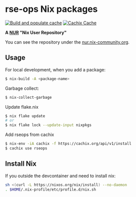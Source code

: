 # rse-ops Nix packages

[![Build and populate cache](https://github.com/rse-ops/nix/actions/workflows/build.yaml/badge.svg)](https://github.com/rse-ops/nix/actions/workflows/build.yaml)
[![Cachix Cache](https://img.shields.io/badge/cachix-rseops-blue.svg)](https://rseops.cachix.org)

**A [NUR](https://github.com/nix-community/NUR) "Nix User Repository"**

You can see the repository under the [nur.nix-community.org](https://nur.nix-community.org/repos/rseops/).

## Usage

For local development, when you add a package:

```bash
$ nix-build -A <package-name>
```

Garbage collect:

```bash
$ nix-collect-garbage
```

Update flake.nix

```bash
$ nix flake update
# or 
$ nix flake lock --update-input nixpkgs
```

Add rseops from cachix

```bash
$ nix-env -iA cachix -f https://cachix.org/api/v1/install
$ cachix use rseops
```

## Install Nix

If you outside the devcontainer and need to install nix:

```bash
sh <(curl -L https://nixos.org/nix/install) --no-daemon
. $HOME/.nix-profile/etc/profile.d/nix.sh
```

